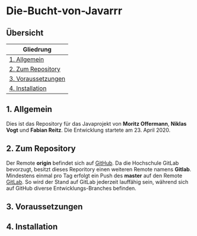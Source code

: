 # Die-Bucht-von-Javarrr

## Übersicht
|Gliedrung|
|---------|
|[1. Allgemein](./README.md#1-allgemein)|
|[2. Zum Repository](./README.md#2-zum-repository)|
|[3. Voraussetzungen](./README.md#3-voraussetzungen)|
|[4. Installation](./README.md#4-installation)|

## 1. Allgemein
Dies ist das Repository für das Javaprojekt von **Moritz Offermann**, **Niklas Vogt** und **Fabian Reitz**. Die Entwicklung startete am 23. April 2020. 

## 2. Zum Repository
Der Remote **origin** befindet sich auf [GitHub](https://github.com/FabianReitz/Die-Bucht-von-Javarrr). Da die Hochschule GitLab bevorzugt, besitzt dieses Reporitory einen weiteren Remote namens **Gitlab**. Mindestens einmal pro Tag erfolgt ein Push des **master** auf den Remote [GitLab](https://gitlab.com/fabianreitz/Die-Bucht-von-Javarrr). So wird der Stand auf GitLab jederzeit lauffähig sein, während sich auf GitHub diverse Entwicklungs-Branches befinden. 

## 3. Voraussetzungen

## 4. Installation
